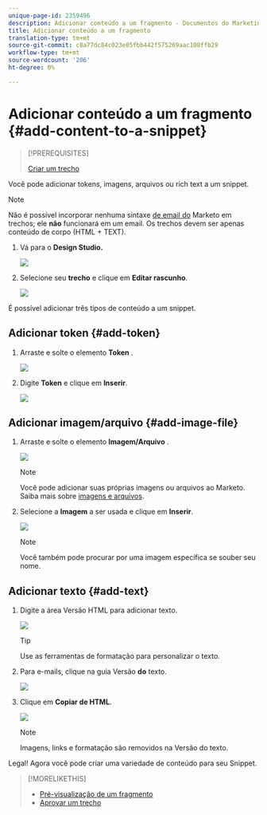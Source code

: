 ```yaml
---
unique-page-id: 2359496
description: Adicionar conteúdo a um fragmento - Documentos do Marketing - Documentação do produto
title: Adicionar conteúdo a um fragmento
translation-type: tm+mt
source-git-commit: c8a77dc84c023e05fbb442f575269aac108ffb29
workflow-type: tm+mt
source-wordcount: '206'
ht-degree: 0%

---
```



# Adicionar conteúdo a um fragmento {#add-content-to-a-snippet}

>[!PREREQUISITES]
>
>[Criar um trecho](create-a-snippet.md)

Você pode adicionar tokens, imagens, arquivos ou rich text a um snippet.

>[!NOTE]
>
>Não é possível incorporar nenhuma sintaxe [de email do](/help/marketo/product-docs/email-marketing/general/email-editor-2/email-template-syntax.md) Marketo em trechos; ele **não** funcionará em um email. Os trechos devem ser apenas conteúdo de corpo (HTML + TEXT).

1. Vá para o **Design Studio.**

   ![](assets/designstudio-2.png)

1. Selecione seu **trecho** e clique em **Editar rascunho**.

   ![](assets/image2014-9-16-9-3a34-3a58.png)

É possível adicionar três tipos de conteúdo a um snippet.

## Adicionar token {#add-token}

1. Arraste e solte o elemento **Token** .

   ![](assets/image2014-9-16-9-3a35-3a8.png)

1. Digite **Token** e clique em **Inserir**.

   ![](assets/image2014-9-16-9-3a35-3a16.png)

## Adicionar imagem/arquivo {#add-image-file}

1. Arraste e solte o elemento **Imagem/Arquivo** .

   ![](assets/image2014-9-16-9-3a35-3a25.png)

   >[!NOTE]
   >
   >Você pode adicionar suas próprias imagens ou arquivos ao Marketo. Saiba mais sobre [imagens e arquivos](http://docs.marketo.com/display/docs/images+and+files).

1. Selecione a **Imagem** a ser usada e clique em **Inserir**.

   ![](assets/image2014-9-16-9-3a35-3a33.png)

   >[!NOTE]
   >
   >Você também pode procurar por uma imagem específica se souber seu nome.

## Adicionar texto {#add-text}

1. Digite a área Versão HTML para adicionar texto.

   ![](assets/image2014-9-16-9-3a35-3a43.png)

   >[!TIP]
   >
   >Use as ferramentas de formatação para personalizar o texto.

1. Para e-mails, clique na guia Versão **do** texto.

   ![](assets/image2014-9-16-9-3a35-3a51.png)

1. Clique em **Copiar de HTML**.

   ![](assets/image2014-9-16-9-3a35-3a59.png)

   >[!NOTE]
   >
   >Imagens, links e formatação são removidos na Versão do texto.

Legal! Agora você pode criar uma variedade de conteúdo para seu Snippet.

>[!MORELIKETHIS]
>
>* [Pré-visualização de um fragmento](preview-a-snippet.md)
>* [Aprovar um trecho](approve-a-snippet.md)

